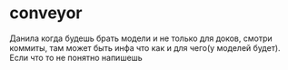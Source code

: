 # conveyor
Данила когда будешь брать модели и не только для доков, смотри коммиты, там может быть инфа что как и для чего(у моделей будет). Если что то не понятно напишешь
